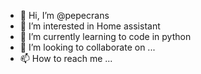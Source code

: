 - 👋 Hi, I’m @pepecrans
- 👀 I’m interested in Home assistant
- 🌱 I’m currently learning to code in python
- 💞️ I’m looking to collaborate on ...
- 📫 How to reach me ...

<!---
pepecrans/pepecrans is a ✨ special ✨ repository because its `README.md` (this file) appears on your GitHub profile.
You can click the Preview link to take a look at your changes.
--->
